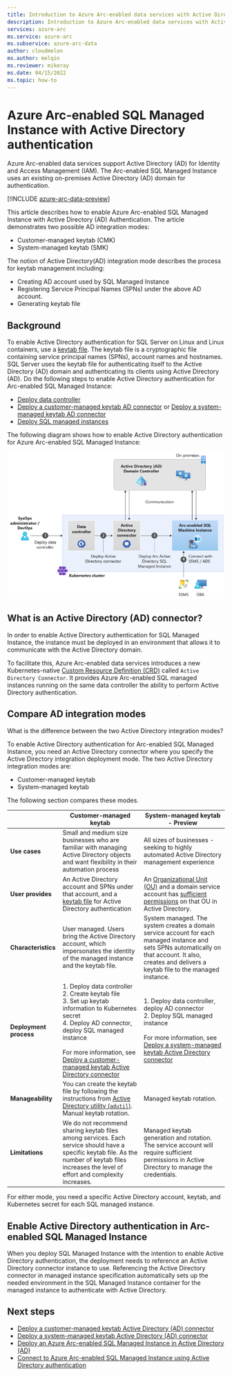 ```yaml
---
title: Introduction to Azure Arc-enabled data services with Active Directory authentication
description: Introduction to Azure Arc-enabled data services with Active Directory authentication
services: azure-arc
ms.service: azure-arc
ms.subservice: azure-arc-data
author: cloudmelon
ms.author: melqin
ms.reviewer: mikeray
ms.date: 04/15/2022
ms.topic: how-to
---
```


# Azure Arc-enabled SQL Managed Instance with Active Directory authentication 

Azure Arc-enabled data services support Active Directory (AD) for Identity and Access Management (IAM). The Arc-enabled SQL Managed Instance uses an existing on-premises Active Directory (AD) domain for authentication. 

[!INCLUDE [azure-arc-data-preview](../../../includes/azure-arc-data-preview.md)]

This article describes how to enable Azure Arc-enabled SQL Managed Instance with Active Directory (AD) Authentication. The article demonstrates two possible AD integration modes: 
-  Customer-managed keytab (CMK) 
-  System-managed keytab (SMK)  

The notion of Active Directory(AD) integration mode describes the process for keytab management including: 
- Creating AD account used by SQL Managed Instance
- Registering Service Principal Names (SPNs) under the above AD account.
- Generating keytab file 

## Background
To enable Active Directory authentication for SQL Server on Linux and Linux containers, use a [keytab file](/sql/linux/sql-server-linux-ad-auth-understanding#what-is-a-keytab-file). The keytab file is a cryptographic file containing service principal names (SPNs), account names and hostnames. SQL Server uses the keytab file for authenticating itself to the Active Directory (AD) domain and authenticating its clients using Active Directory (AD). Do the following steps to enable Active Directory authentication for Arc-enabled SQL Managed Instance: 

- [Deploy data controller](create-data-controller-indirect-cli.md) 
- [Deploy a customer-managed keytab AD connector](deploy-customer-managed-keytab-active-directory-connector.md) or [Deploy a system-managed keytab AD connector](deploy-system-managed-keytab-active-directory-connector.md)
- [Deploy SQL managed instances](deploy-active-directory-sql-managed-instance.md)

The following diagram shows how to enable Active Directory authentication for Azure Arc-enabled SQL Managed Instance:

![Actice Directory Deployment User journey](media/active-directory-deployment/active-directory-user-journey.png)


## What is an Active Directory (AD) connector?

In order to enable Active Directory authentication for SQL Managed Instance, the instance must be deployed in an environment that allows it to communicate with the Active Directory domain. 

To facilitate this, Azure Arc-enabled data services introduces a new Kubernetes-native [Custom Resource Definition (CRD)](https://kubernetes.io/docs/concepts/extend-kubernetes/api-extension/custom-resources/) called `Active Directory Connector`. It provides Azure Arc-enabled SQL managed instances running on the same data controller the ability to perform Active Directory authentication.

## Compare AD integration modes

What is the difference between the two Active Directory integration modes?

To enable Active Directory authentication for Arc-enabled SQL Managed Instance, you need an Active Directory connector where you specify the Active Directory integration deployment mode. The two Active Directory integration modes are:

- Customer-managed keytab
- System-managed keytab 

The following section compares these modes.

|                  |Customer-managed keytab​|System-managed keytab -  Preview​|
|------------------|---------|--------|
|**Use cases**|Small and medium size businesses who are familiar with managing Active Directory objects and want flexibility in their automation process |All sizes of businesses - seeking to highly automated Active Directory management experience|
|**User provides**|An Active Directory account and SPNs under that account, and a [keytab file](/sql/linux/sql-server-linux-ad-auth-understanding#what-is-a-keytab-file) for Active Directory authentication |An [Organizational Unit (OU)](../../active-directory-domain-services/create-ou.md) and a domain service account has [sufficient permissions](deploy-system-managed-keytab-active-directory-connector.md?#prerequisites) on that OU in Active Directory.|
|**Characteristics**|User managed. Users bring the Active Directory account, which impersonates the identity of the managed instance and the keytab file. |System managed. The system creates a domain service account for each managed instance and sets SPNs automatically on that account. It also, creates and delivers a keytab file to the managed instance. |
|**Deployment process**| 1. Deploy data controller <br/> 2. Create keytab file <br/>3. Set up keytab information to Kubernetes secret<br/> 4. Deploy AD connector, deploy SQL managed instance<br/><br/>For more information, see [Deploy a customer-managed keytab Active Directory connector](deploy-customer-managed-keytab-active-directory-connector.md)  | 1. Deploy data controller, deploy AD connector<br/>2. Deploy SQL managed instance<br/><br/>For more information, see [Deploy a system-managed keytab Active Directory connector](deploy-system-managed-keytab-active-directory-connector.md) |
|**Manageability**|You can create the keytab file by following the instructions from [Active Directory utility (`adutil`)](/sql/linux/sql-server-linux-ad-auth-adutil-introduction). Manual keytab rotation. |Managed keytab rotation.|
|**Limitations**|We do not recommend sharing keytab files among services. Each service should have a specific keytab file. As the number of keytab files increases the level of effort and complexity increases. |Managed keytab generation and rotation. The service account will require sufficient permissions in Active Directory to manage the credentials. |

For either mode, you need a specific Active Directory account, keytab, and Kubernetes secret for each SQL managed instance.

## Enable Active Directory authentication in Arc-enabled SQL Managed Instance

When you deploy SQL Managed Instance with the intention to enable Active Directory authentication, the deployment needs to reference an Active Directory connector instance to use. Referencing the Active Directory connector in managed instance specification automatically sets up the needed environment in the SQL Managed Instance container for the managed instance to authenticate with Active Directory.

## Next steps

* [Deploy a customer-managed keytab Active Directory (AD) connector](deploy-customer-managed-keytab-active-directory-connector.md)
* [Deploy a system-managed keytab Active Directory (AD) connector](deploy-system-managed-keytab-active-directory-connector.md)
* [Deploy an Azure Arc-enabled SQL Managed Instance in Active Directory (AD)](deploy-active-directory-sql-managed-instance.md)
* [Connect to Azure Arc-enabled SQL Managed Instance using Active Directory authentication](connect-active-directory-sql-managed-instance.md)

